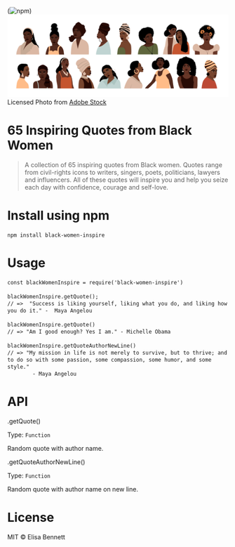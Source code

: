 (![npm](https://img.shields.io/npm/v/black-women-inspire?style=for-the-badge))
![image](portraits-of-women.jpeg)
Licensed Photo from [Adobe Stock](https://stock.adobe.com/)

# 65 Inspiring Quotes from Black Women

> A collection of 65 inspiring quotes from Black women. Quotes range from civil-rights icons to writers, singers, poets, politicians, lawyers and influencers. All of these quotes will inspire you and help you seize each day with confidence, courage and self-love.

# Install using npm

```
npm install black-women-inspire
```

# Usage

```
const blackWomenInspire = require('black-women-inspire')

blackWomenInspire.getQuote();
// =>  "Success is liking yourself, liking what you do, and liking how you do it." -  Maya Angelou

blackWomenInspire.getQuote()
// => "Am I good enough? Yes I am." - Michelle Obama

blackWomenInspire.getQuoteAuthorNewLine()
// => "My mission in life is not merely to survive, but to thrive; and to do so with some passion, some compassion, some humor, and some style."
        - Maya Angelou
```

# API

.getQuote()

Type: `Function`

Random quote with author name.

.getQuoteAuthorNewLine()

Type: `Function`

Random quote with author name on new line.

# License

MIT © Elisa Bennett
